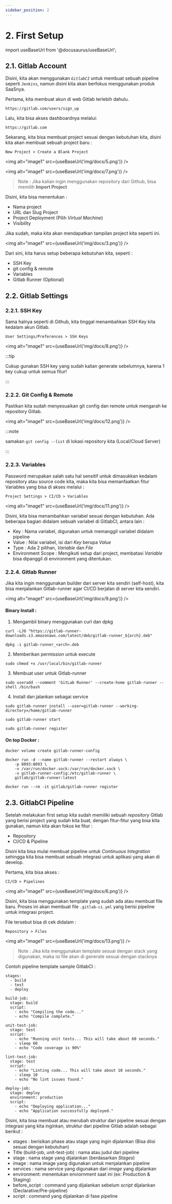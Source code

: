 ```yaml
---
sidebar_position: 2
---
```


# 2. First Setup

import useBaseUrl from '@docusaurus/useBaseUrl';

## 2.1. Gitlab Account

Disini, kita akan menggunakan _`GitlabCI`_ untuk membuat sebuah pipeline seperti _`Jenkins`_, namun disini kita akan berfokus menggunakan produk SaaSnya.

Pertama, kita membuat akun di web Gitlab terlebih dahulu.
```
https://gitlab.com/users/sign_up
```

Lalu, kita bisa akses dashboardnya melalui:
```
https://gitlab.com
```

Sekarang, kita bisa membuat project sesuai dengan kebutuhan kita, disini kita akan membuat sebuah project baru :
```
New Project > Create a Blank Project
```
<img alt="image1" src={useBaseUrl('img/docs/5.png')} />

<img alt="image1" src={useBaseUrl('img/docs/7.png')} />

> Note : Jika kalian ingin menggunakan repository dari Github, bisa memilih **Import Project**

Disini, kita bisa menentukan :
- Nama project
- URL dan Slug Project
- Project Deployment (Pilih _Virtual Machine_)
- Visibility

Jika sudah, maka kita akan mendapatkan tampilan project kita seperti ini.

<img alt="image1" src={useBaseUrl('img/docs/3.png')} />

Dari sini, kita harus setup beberapa kebutuhan kita, seperti :
- SSH Key
- git config & remote
- Variables
- Gitlab Runner (Optional)

## 2.2. Gitlab Settings

### 2.2.1. SSH Key
Sama halnya seperti di Github, kita tinggal menambahkan SSH Key kita kedalam akun Gitlab.
```
User Settings/Preferences > SSH Keys
```
<img alt="image1" src={useBaseUrl('img/docs/8.png')} />

:::tip

Cukup gunakan SSH key yang sudah kalian generate sebelumnya, karena 1 key cukup untuk semua fitur!

:::

### 2.2.2. Git Config & Remote
Pastikan kita sudah menyesuaikan git config dan remote untuk mengarah ke repository Gitlab.

<img alt="image1" src={useBaseUrl('img/docs/12.png')} />

:::note

samakan `git config --list` di lokasi repository kita (Local/Cloud Server)

::: 

### 2.2.3. Variables
Password merupakan salah satu hal sensitif untuk dimasukkan kedalam repository atau source code kita, maka kita bisa memanfaatkan fitur Variables yang bisa di akses melalui :
```
Project Settings > CI/CD > Variables
```
<img alt="image1" src={useBaseUrl('img/docs/11.png')} />

Disini, kita bisa menambahkan variabel sesuai dengan kebutuhan.
Ada beberapa bagian didalam sebuah variabel di GitlabCI, antara lain :
- Key : Nama variabel, digunakan untuk memanggil variabel didalam pipeline
- Value : Nilai variabel, isi dari _Key_ berupa _Value_
- Type : Ada 2 pilihan, _Variable_ dan _File_
- Environment Scope : Mengikuti setup dari project, membatasi _Variable_ bisa dipanggil di environment yang ditentukan.

### 2.2.4. Gitlab Runner
Jika kita ingin menggunakan builder dari server kita sendiri (self-host), kita bisa menjalankan Gitlab-runner agar CI/CD berjalan di server kita sendiri.

<img alt="image1" src={useBaseUrl('img/docs/9.png')} />

#### Binary Install :
1. Mengambil binary menggunakan curl dan dpkg

  ```
  curl -LJO "https://gitlab-runner-downloads.s3.amazonaws.com/latest/deb/gitlab-runner_${arch}.deb"
  ```
  ```
  dpkg -i gitlab-runner_<arch>.deb
  ```

2. Memberikan permission untuk execute

  ```
  sudo chmod +x /usr/local/bin/gitlab-runner
  ```

3. Membuat user untuk Gitlab-runner

  ```
  sudo useradd --comment 'GitLab Runner' --create-home gitlab-runner --shell /bin/bash
  ```

4. Install dan jalankan sebagai service

  ```
  sudo gitlab-runner install --user=gitlab-runner --working-directory=/home/gitlab-runner
  ```
  ```
  sudo gitlab-runner start
  ```
  ```
  sudo gitlab-runner register
  ```

#### On top Docker :
  ```
  docker volume create gitlab-runner-config
  ```
  ```
  docker run -d --name gitlab-runner --restart always \
      -p 8093:8093 \
      -v /var/run/docker.sock:/var/run/docker.sock \
      -v gitlab-runner-config:/etc/gitlab-runner \
      gitlab/gitlab-runner:latest
  ```
  ```
  docker run --rm -it gitlab/gitlab-runner register
  ```

## 2.3. GitlabCI Pipeline

Setelah melakukan first setup kita sudah memiliki sebuah *repository* Gitlab yang berisi project yang sudah kita buat, dengan fitur-fitur yang bisa kita gunakan, namun kita akan fokus ke fitur :
- Repository
- CI/CD & Pipeline

Disini kita bisa mulai membuat pipeline untuk *Continuous Integration* sehingga kita bisa membuat sebuah integrasi untuk aplikasi yang akan di develop.

Pertama, kita bisa akses :
```
CI/CD > Pipelines
```

<img alt="image1" src={useBaseUrl('img/docs/6.png')} />

Disini, kita bisa menggunakan template yang sudah ada atau membuat file baru. Proses ini akan membuat file `.gitlab-ci.yml` yang berisi pipeline untuk integrasi project.

File tersebut bisa di cek didalam :
```
Repository > Files
```
<img alt="image1" src={useBaseUrl('img/docs/13.png')} />

> Note : Jika kita menggunakan template sesuai dengan stack yang digunakan, maka isi file akan di generate sesuai dengan stacknya

Contoh pipeline template sample GitlabCI :
```
stages:
  - build
  - test
  - deploy

build-job:
  stage: build
  script:
    - echo "Compiling the code..."
    - echo "Compile complete."

unit-test-job:
  stage: test    
  script:
    - echo "Running unit tests... This will take about 60 seconds."
    - sleep 60
    - echo "Code coverage is 90%"

lint-test-job:   
  stage: test    
  script:
    - echo "Linting code... This will take about 10 seconds."
    - sleep 10
    - echo "No lint issues found."

deploy-job:      
  stage: deploy  
  environment: production
  script:
    - echo "Deploying application..."
    - echo "Application successfully deployed."
```


Disini, kita bisa membuat atau merubah struktur dari pipeline sesuai dengan integrasi yang kita inginkan, struktur dari pipeline Gitlab adalah sebagai berikut :
- stages : berisikan phase atau stage yang ingin dijalankan (Bisa diisi sesuai dengan kebutuhan)
- Title (build-job, unit-test-job) : nama atau judul dari pipeline
- stage : nama stage yang dijalankan (berdasarkan _Stages_)
- image : nama image yang digunakan untuk menjalankan pipeline
- services : nama service yang digunakan dari _image_ yang dijalankan
- environment: menentukan enviornment saat ini (ex: Production & Staging)
- before\_script : command yang dijalankan sebelum _script_ dijalankan (Declarative/Pre-pipeline)
- script : command yang dijalankan di fase pipeline

